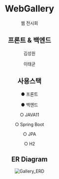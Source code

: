 <div align=center>
  
# WebGallery
  
웹 전시회

## 프론트 & 백엔드
김성원
  
이태균

## 사용스택
● 프론트
  
● 백엔드
  
  ○ JAVA11
  
  ○ Spring Boot
  
  ○ JPA
  
  ○ H2
  

## ER Diagram
  
![Gallery_ERD](https://user-images.githubusercontent.com/84495814/137445903-7a43750e-bcb4-44d9-9bcb-b30aa0a8b046.png)


